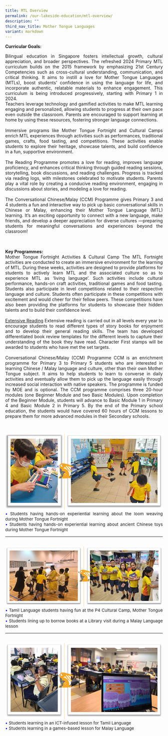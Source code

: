 ```yaml
---
title: MTL Overview
permalink: /our-lakeside-education/mtl-overview/
description: ""
third_nav_title: Mother Tongue Languages
variant: markdown
---
```

<b>Curricular Goals:</b>
<br>
<div align="justify">Bilingual education in Singapore fosters intellectual growth, cultural appreciation, and broader perspectives. The refreshed 2024 Primary MTL curriculum builds on the 2015 framework by emphasizing 21st Century Competencies such as cross-cultural understanding, communication, and critical thinking. It aims to instill a love for Mother Tongue Languages (MTLs), boost students' confidence in using the language for life, and incorporate authentic, relatable materials to enhance engagement. This curriculum is being introduced progressively, starting with Primary 1 in 2024.<br>
Teachers leverage technology and gamified activities to make MTL learning engaging and personalized, allowing students to progress at their own pace even outside the classroom. Parents are encouraged to support learning at home by using these resources, fostering stronger language connections.<br><br>
Immersive programs like Mother Tongue Fortnight and Cultural Camps enrich MTL experiences through activities such as performances, traditional games, crafts, food tasting, and competitions. These activities enable students to explore their heritage, showcase talents, and build confidence in a fun, supportive environment.<br><br>
The Reading Programme promotes a love for reading, improves language proficiency, and enhances critical thinking through guided reading sessions, storytelling, book discussions, and reading challenges. Progress is tracked via reading logs, with milestones celebrated to motivate students. Parents play a vital role by creating a conducive reading environment, engaging in discussions about stories, and modeling a love for reading.<br><br>
The Conversational Chinese/Malay (CCM) Programme gives Primary 3 and 4 students a fun and interactive way to pick up basic conversational skills in Chinese or Malay, enhancing their Mother Tongue Language (MTL) learning. It’s an exciting opportunity to connect with a new language, make friends, and develop a deeper appreciation for diverse cultures —preparing students for meaningful conversations and experiences beyond the classroom!

<br><br>
<b>Key Programmes:</b>
<br>
Mother Tongue Fortnight Activities &amp; Cultural Camp
The MTL Fortnight activities are conducted to create an immersive environment for the learning of MTL. During these weeks, activities are designed to provide platforms for students to actively learn MTL and the associated culture so as to experience MTL as ‘living language’. Such activities include cultural performance, hands-on craft activities, traditional games and food tasting. Students also participate in level competitions related to their respective language and culture. Students often participate in these competitions with excitement and would cheer for their fellow peers. These competitions have also been providing the platforms for students to showcase their hidden talents and to build their confidence level.
<br><br>
<u>Extensive Reading</u>
Extensive reading is carried out in all levels every year to encourage students to read different types of story books for enjoyment and to develop their general reading skills. The team has developed differentiated book review templates for the different levels to capture their understanding of the book they have read. Character First stamps will be awarded to students who have met the set targets.
<br><br>
Conversational Chinese/Malay (CCM) Programme
CCM is an enrichment programme for Primary 3 to Primary 5 students who are interested in learning Chinese / Malay language and culture, other than their own Mother Tongue subject. It aims to help students to learn to converse in daily activities and eventually allow them to pick up the language easily through increased social interaction with native speakers. The programme is funded by MOE and is optional. The CCM programme comprises three 20-hour modules (one Beginner Module and two Basic Modules). Upon completion of the Beginner Module, students will advance to Basic Module 1 in Primary 4 and Basic Module 2 in Primary 5. By the end of the Primary school education, the students would have covered 60 hours of CCM lessons to prepare them for more advanced modules in their Secondary schools.<div>
<br><br>
<img src="/images/Department/04MTL/mtl001.png">
<br>
<span style="font-size:10pt;">
<span style="color:blue;">•</span> Students having hands-on experiential learning about the loom weaving during Mother Tongue Fortnight <br><span style="color:blue;">•</span> Students having hands-on experiential learning about ancient Chinese toys during Mother Tongue Fortnight </span>
<hr><br>
<img src="/images/Department/04MTL/mtl002.png">
<br>
<span style="font-size:10pt;">
<span style="color:blue;">•</span> Tamil Language students having fun at the P4 Cultural Camp, Mother Tongue Fortnight <br><span style="color:blue;">•</span> Students lining up to borrow books at a Library visit during a Malay Language lesson </span>
<hr><br>
<img src="/images/Department/04MTL/mtl003.png">
<br>
<span style="font-size:10pt;">
<span style="color:blue;">•</span> Students learning in an ICT-infused lesson for Tamil Language <br><span style="color:blue;">•</span> Students learning in a games-based lesson for Malay Language </span></div></div>